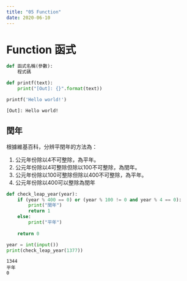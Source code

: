 ```yaml
---
title: "05 Function"
date: 2020-06-10
---
```


# Function 函式

```python
def 函式名稱(參數):
    程式碼
```


```python
def printf(text):
    print("[Out]: {}".format(text))
```


```python
printf('Hello world!')
```

    [Out]: Hello world!


## 閏年

根據維基百科，分辨平閏年的方法為：
1. 公元年份除以4不可整除，為平年。
2. 公元年份除以4可整除但除以100不可整除，為閏年。
3. 公元年份除以100可整除但除以400不可整除，為平年。
4. 公元年份除以400可以整除為閏年


```python
def check_leap_year(year):
    if (year % 400 == 0) or (year % 100 != 0 and year % 4 == 0):
        print("閏年")
        return 1
    else:
        print("平年")
    
    return 0
```


```python
year = int(input())
print(check_leap_year(1377))
```

    1344
    平年
    0

